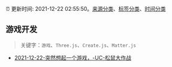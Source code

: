 :alarm_clock: 更新时间: 2021-12-22 02:55:50。[来源分类](../README.md)、[标签分类](../TAGS.md)、[时间分类](../TIMELINE.md)

## 游戏开发


> 关键字：`游戏`、`Three.js`、`Create.js`、`Matter.js`



- [2021-12-22-突然想起一个游戏，-UC-松鼠大作战](https://www.v2ex.com/t/823663) 